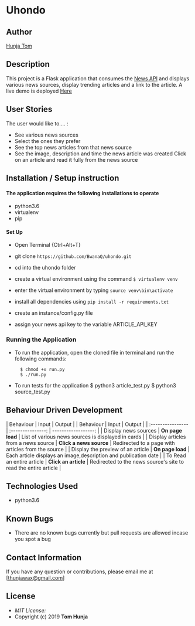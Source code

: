 # Uhondo

## Author

[Hunja Tom](https://github.com/BwanaQ)

## Description

This project is a Flask application that consumes the [News API](https://newsapi.org/) and displays various news sources, display trending articles and a link to the article.
A live demo is deployed [Here](https://uhondosasa.herokuapp.com)

## User Stories

The user would like to.... :

- See various news sources
- Select the ones they prefer
- See the top news articles from that news source
- See the image, description and time the news article was created
  Click on an article and read it fully from the news source

## Installation / Setup instruction

#### The application requires the following installations to operate

- python3.6
- virtualenv
- pip

#### Set Up

- Open Terminal {Ctrl+Alt+T}

- git clone `https://github.com/BwanaQ/uhondo.git`

- cd into the uhondo folder

- create a virtual environment using the command `$ virtualenv venv`

- enter the virtual environment by typing `source venv\bin\activate`

- install all dependencies using `pip install -r requirements.txt`

- create an instance/config.py file
- assign your news api key to the variable ARTICLE_API_KEY

### Running the Application

- To run the application, open the cloned file in terminal and run the following commands:

        $ chmod +x run.py
        $ ./run.py

- To run tests for the application
  $ python3 article_test.py
  $ python3 source_test.py

## Behaviour Driven Development

| Behaviour | Input | Output |
| Behaviour | Input | Output |
| :---------------- | :---------------: | ------------------: |
| Display news sources | **On page load** | List of various news sources is displayed in cards |
| Display articles from a news source | **Click a news source** | Redirected to a page with articles from the source |
| Display the preview of an article | **On page load** | Each article displays an image,description and publication date |
| To Read an entire article | **Click an article** | Redirected to the news source's site to read the entire article |

## Technologies Used

- python3.6

## Known Bugs

- There are no known bugs currently but pull requests are allowed incase you spot a bug

## Contact Information

If you have any question or contributions, please email me at [thunjawax@gmail.com]

## License

- _MIT License:_
- Copyright (c) 2019 **Tom Hunja**
